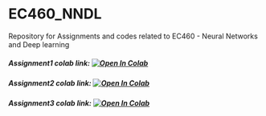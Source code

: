 # EC460_NNDL
Repository for Assignments and codes related to EC460 - Neural Networks and Deep learning

##### Assignment1 colab link: [![Open In Colab](https://colab.research.google.com/assets/colab-badge.svg)](https://colab.research.google.com/drive/11PMXnygY4Hjz4EmXYStrvDwVzU4MYPHk?usp=sharing)
##### Assignment2 colab link: [![Open In Colab](https://colab.research.google.com/assets/colab-badge.svg)](https://colab.research.google.com/drive/1Dg9AGCpsdrytOQXL8GSubB59l2K7HQZd?usp=sharing)
##### Assignment3 colab link: [![Open In Colab](https://colab.research.google.com/assets/colab-badge.svg)](https://colab.research.google.com/drive/1NvQH-ElZp7WMZesYloWm6jAYseW3r06Z)
